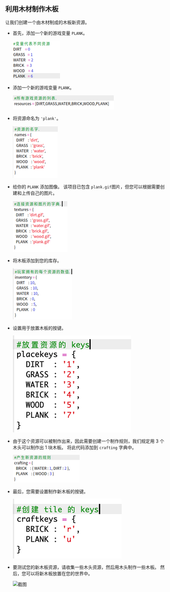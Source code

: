 ## 利用木材制作木板

让我们创建一个由木材制成的木板新资源。

+ 首先，添加一个新的游戏变量 `PLANK`。
    
    ![截图](images/craft-plank-const.png)

+ 添加一个新的游戏变量 `PLANK`。
    
    ![截图](images/craft-plank-resources.png)

+ 将资源命名为 `'plank'`。
    
    ![截图](images/craft-plank-names.png)

+ 给你的 `PLANK` 添加图像。 该项目已包含 `plank.gif`图片，但您可以根据需要创建和上传自己的图片。
    
    ![截图](images/craft-plank-textures.png)

+ 将木板添加到您的库存。
    
    ![截图](images/craft-plank-inventory.png)

+ 设置用于放置木板的按键。
    
    ![截图](images/craft-plank-placekeys.png)

+ 由于这个资源可以被制作出来，因此需要创建一个制作规则，我们规定用 3 个木头可以制作出 1 块木板。 将此代码添加到 `crafting` 字典中。
    
    ![截图](images/craft-plank-crafting.png)

+ 最后，您需要设置制作新木板的按键。
    
    ![截图](images/craft-plank-craftkeys.png)

+ 要测试您的新木板资源，请收集一些木头资源，然后用木头制作一些木板。 然后，您可以将新木板放置在您的世界中。
    
    ![截图](images/craft-plank-test.png)